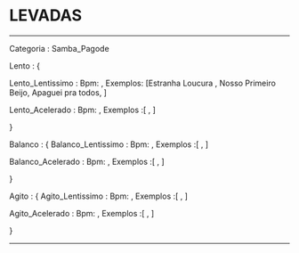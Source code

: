 # LEVADAS

---
Categoria : Samba_Pagode

Lento : {

  Lento_Lentissimo : Bpm:  , Exemplos: [Estranha Loucura , Nosso Primeiro Beijo, Apaguei pra todos, ]

  Lento_Acelerado : Bpm:  , Exemplos :[ , ]

}

Balanco : {
  Balanco_Lentissimo : Bpm:  , Exemplos :[ , ]

  Balanco_Acelerado : Bpm:  , Exemplos :[ , ]

}

Agito : {
  Agito_Lentissimo : Bpm:  , Exemplos :[ , ]

  Agito_Acelerado : Bpm:  , Exemplos :[ , ]

}

---
